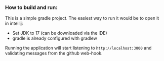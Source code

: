 ### How to build and run:
This is a simple gradle project.
The easiest way to run it would be to open it in intellij:
- Set JDK to 17 (can be downloaded via the IDE)
- gradle is already configured with gradlew

Running the application will start listening to `http://localhost:3000` and validating messages from the github web-hook.



